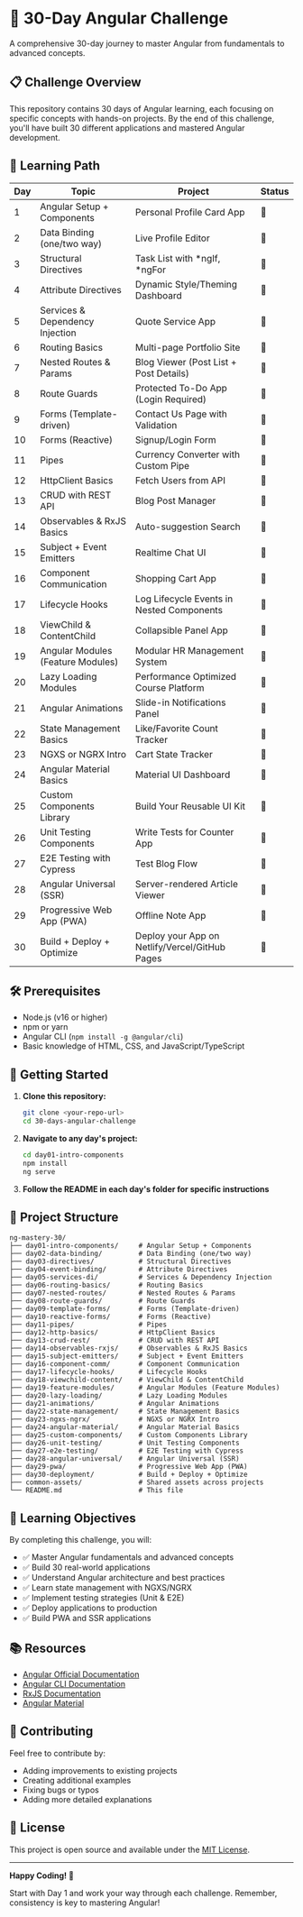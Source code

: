 # 🚀 30-Day Angular Challenge

A comprehensive 30-day journey to master Angular from fundamentals to advanced concepts.

## 📋 Challenge Overview

This repository contains 30 days of Angular learning, each focusing on specific concepts with hands-on projects. By the end of this challenge, you'll have built 30 different applications and mastered Angular development.

## 🎯 Learning Path

| Day | Topic | Project | Status |
|-----|-------|---------|--------|
| 1 | Angular Setup + Components | Personal Profile Card App | 🔄 |
| 2 | Data Binding (one/two way) | Live Profile Editor | 🔄 |
| 3 | Structural Directives | Task List with *ngIf, *ngFor | 🔄 |
| 4 | Attribute Directives | Dynamic Style/Theming Dashboard | 🔄 |
| 5 | Services & Dependency Injection | Quote Service App | 🔄 |
| 6 | Routing Basics | Multi-page Portfolio Site | 🔄 |
| 7 | Nested Routes & Params | Blog Viewer (Post List + Post Details) | 🔄 |
| 8 | Route Guards | Protected To-Do App (Login Required) | 🔄 |
| 9 | Forms (Template-driven) | Contact Us Page with Validation | 🔄 |
| 10 | Forms (Reactive) | Signup/Login Form | 🔄 |
| 11 | Pipes | Currency Converter with Custom Pipe | 🔄 |
| 12 | HttpClient Basics | Fetch Users from API | 🔄 |
| 13 | CRUD with REST API | Blog Post Manager | 🔄 |
| 14 | Observables & RxJS Basics | Auto-suggestion Search | 🔄 |
| 15 | Subject + Event Emitters | Realtime Chat UI | 🔄 |
| 16 | Component Communication | Shopping Cart App | 🔄 |
| 17 | Lifecycle Hooks | Log Lifecycle Events in Nested Components | 🔄 |
| 18 | ViewChild & ContentChild | Collapsible Panel App | 🔄 |
| 19 | Angular Modules (Feature Modules) | Modular HR Management System | 🔄 |
| 20 | Lazy Loading Modules | Performance Optimized Course Platform | 🔄 |
| 21 | Angular Animations | Slide-in Notifications Panel | 🔄 |
| 22 | State Management Basics | Like/Favorite Count Tracker | 🔄 |
| 23 | NGXS or NGRX Intro | Cart State Tracker | 🔄 |
| 24 | Angular Material Basics | Material UI Dashboard | 🔄 |
| 25 | Custom Components Library | Build Your Reusable UI Kit | 🔄 |
| 26 | Unit Testing Components | Write Tests for Counter App | 🔄 |
| 27 | E2E Testing with Cypress | Test Blog Flow | 🔄 |
| 28 | Angular Universal (SSR) | Server-rendered Article Viewer | 🔄 |
| 29 | Progressive Web App (PWA) | Offline Note App | 🔄 |
| 30 | Build + Deploy + Optimize | Deploy your App on Netlify/Vercel/GitHub Pages | 🔄 |

## 🛠️ Prerequisites

- Node.js (v16 or higher)
- npm or yarn
- Angular CLI (`npm install -g @angular/cli`)
- Basic knowledge of HTML, CSS, and JavaScript/TypeScript

## 🚀 Getting Started

1. **Clone this repository:**
   ```bash
   git clone <your-repo-url>
   cd 30-days-angular-challenge
   ```

2. **Navigate to any day's project:**
   ```bash
   cd day01-intro-components
   npm install
   ng serve
   ```

3. **Follow the README in each day's folder for specific instructions**

## 📁 Project Structure

```
ng-mastery-30/
├── day01-intro-components/     # Angular Setup + Components
├── day02-data-binding/         # Data Binding (one/two way)
├── day03-directives/           # Structural Directives
├── day04-event-binding/        # Attribute Directives
├── day05-services-di/          # Services & Dependency Injection
├── day06-routing-basics/       # Routing Basics
├── day07-nested-routes/        # Nested Routes & Params
├── day08-route-guards/         # Route Guards
├── day09-template-forms/       # Forms (Template-driven)
├── day10-reactive-forms/       # Forms (Reactive)
├── day11-pipes/                # Pipes
├── day12-http-basics/          # HttpClient Basics
├── day13-crud-rest/            # CRUD with REST API
├── day14-observables-rxjs/     # Observables & RxJS Basics
├── day15-subject-emitters/     # Subject + Event Emitters
├── day16-component-comm/       # Component Communication
├── day17-lifecycle-hooks/      # Lifecycle Hooks
├── day18-viewchild-content/    # ViewChild & ContentChild
├── day19-feature-modules/      # Angular Modules (Feature Modules)
├── day20-lazy-loading/         # Lazy Loading Modules
├── day21-animations/           # Angular Animations
├── day22-state-management/     # State Management Basics
├── day23-ngxs-ngrx/            # NGXS or NGRX Intro
├── day24-angular-material/     # Angular Material Basics
├── day25-custom-components/    # Custom Components Library
├── day26-unit-testing/         # Unit Testing Components
├── day27-e2e-testing/          # E2E Testing with Cypress
├── day28-angular-universal/    # Angular Universal (SSR)
├── day29-pwa/                  # Progressive Web App (PWA)
├── day30-deployment/           # Build + Deploy + Optimize
├── common-assets/              # Shared assets across projects
└── README.md                   # This file
```

## 🎯 Learning Objectives

By completing this challenge, you will:

- ✅ Master Angular fundamentals and advanced concepts
- ✅ Build 30 real-world applications
- ✅ Understand Angular architecture and best practices
- ✅ Learn state management with NGXS/NGRX
- ✅ Implement testing strategies (Unit & E2E)
- ✅ Deploy applications to production
- ✅ Build PWA and SSR applications

## 📚 Resources

- [Angular Official Documentation](https://angular.io/docs)
- [Angular CLI Documentation](https://cli.angular.io/)
- [RxJS Documentation](https://rxjs.dev/)
- [Angular Material](https://material.angular.io/)

## 🤝 Contributing

Feel free to contribute by:
- Adding improvements to existing projects
- Creating additional examples
- Fixing bugs or typos
- Adding more detailed explanations

## 📝 License

This project is open source and available under the [MIT License](LICENSE).

---

**Happy Coding! 🎉**

Start with Day 1 and work your way through each challenge. Remember, consistency is key to mastering Angular! 